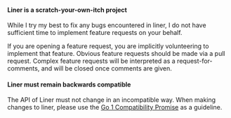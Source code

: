 #### Liner is a scratch-your-own-itch project

While I try my best to fix any bugs encountered in liner, I do not have
sufficient time to implement feature requests on your behalf.

If you are opening a feature request, you are implicitly volunteering to
implement that feature. Obvious feature requests should be made via a pull
request. Complex feature requests will be interpreted as a
request-for-comments, and will be closed once comments are given.

#### Liner must remain backwards compatible

The API of Liner must not change in an incompatible way. When making
changes to liner, please use the [Go 1 Compatibility Promise](https://golang.org/doc/go1compat)
as a guideline.
